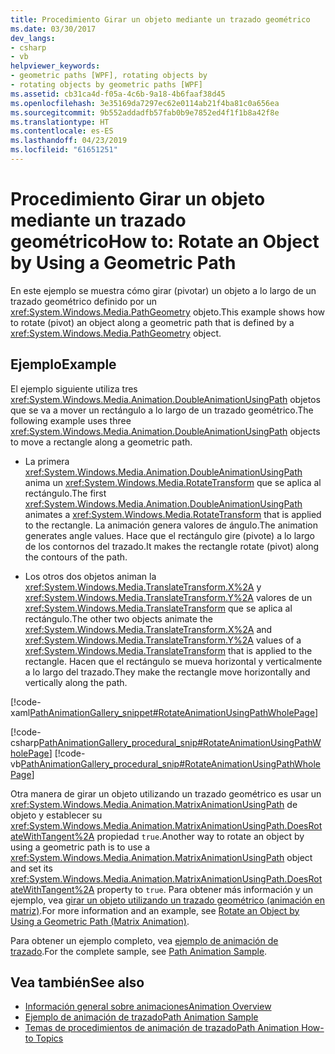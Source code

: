 ```yaml
---
title: Procedimiento Girar un objeto mediante un trazado geométrico
ms.date: 03/30/2017
dev_langs:
- csharp
- vb
helpviewer_keywords:
- geometric paths [WPF], rotating objects by
- rotating objects by geometric paths [WPF]
ms.assetid: cb31ca4d-f05a-4c6b-9a18-4b6faaf38d45
ms.openlocfilehash: 3e35169da7297ec62e0114ab21f4ba81c0a656ea
ms.sourcegitcommit: 9b552addadfb57fab0b9e7852ed4f1f1b8a42f8e
ms.translationtype: HT
ms.contentlocale: es-ES
ms.lasthandoff: 04/23/2019
ms.locfileid: "61651251"
---
```

# <a name="how-to-rotate-an-object-by-using-a-geometric-path"></a><span data-ttu-id="48937-102">Procedimiento Girar un objeto mediante un trazado geométrico</span><span class="sxs-lookup"><span data-stu-id="48937-102">How to: Rotate an Object by Using a Geometric Path</span></span>
<span data-ttu-id="48937-103">En este ejemplo se muestra cómo girar (pivotar) un objeto a lo largo de un trazado geométrico definido por un <xref:System.Windows.Media.PathGeometry> objeto.</span><span class="sxs-lookup"><span data-stu-id="48937-103">This example shows how to rotate (pivot) an object along a geometric path that is defined by a <xref:System.Windows.Media.PathGeometry> object.</span></span>  
  
## <a name="example"></a><span data-ttu-id="48937-104">Ejemplo</span><span class="sxs-lookup"><span data-stu-id="48937-104">Example</span></span>  
 <span data-ttu-id="48937-105">El ejemplo siguiente utiliza tres <xref:System.Windows.Media.Animation.DoubleAnimationUsingPath> objetos que se va a mover un rectángulo a lo largo de un trazado geométrico.</span><span class="sxs-lookup"><span data-stu-id="48937-105">The following example uses three <xref:System.Windows.Media.Animation.DoubleAnimationUsingPath> objects to move a rectangle along a geometric path.</span></span>  
  
- <span data-ttu-id="48937-106">La primera <xref:System.Windows.Media.Animation.DoubleAnimationUsingPath> anima un <xref:System.Windows.Media.RotateTransform> que se aplica al rectángulo.</span><span class="sxs-lookup"><span data-stu-id="48937-106">The first <xref:System.Windows.Media.Animation.DoubleAnimationUsingPath> animates a <xref:System.Windows.Media.RotateTransform> that is applied to the rectangle.</span></span> <span data-ttu-id="48937-107">La animación genera valores de ángulo.</span><span class="sxs-lookup"><span data-stu-id="48937-107">The animation generates angle values.</span></span> <span data-ttu-id="48937-108">Hace que el rectángulo gire (pivote) a lo largo de los contornos del trazado.</span><span class="sxs-lookup"><span data-stu-id="48937-108">It makes the rectangle rotate (pivot) along the contours of the path.</span></span>  
  
- <span data-ttu-id="48937-109">Los otros dos objetos animan la <xref:System.Windows.Media.TranslateTransform.X%2A> y <xref:System.Windows.Media.TranslateTransform.Y%2A> valores de un <xref:System.Windows.Media.TranslateTransform> que se aplica al rectángulo.</span><span class="sxs-lookup"><span data-stu-id="48937-109">The other two objects animate the <xref:System.Windows.Media.TranslateTransform.X%2A> and <xref:System.Windows.Media.TranslateTransform.Y%2A> values of a <xref:System.Windows.Media.TranslateTransform> that is applied to the rectangle.</span></span> <span data-ttu-id="48937-110">Hacen que el rectángulo se mueva horizontal y verticalmente a lo largo del trazado.</span><span class="sxs-lookup"><span data-stu-id="48937-110">They make the rectangle move horizontally and vertically along the path.</span></span>  
  
 [!code-xaml[PathAnimationGallery_snippet#RotateAnimationUsingPathWholePage](~/samples/snippets/csharp/VS_Snippets_Wpf/PathAnimationGallery_snippet/CS/rotateanimationusingpathexample.xaml#rotateanimationusingpathwholepage)]  
  
 [!code-csharp[PathAnimationGallery_procedural_snip#RotateAnimationUsingPathWholePage](~/samples/snippets/csharp/VS_Snippets_Wpf/PathAnimationGallery_procedural_snip/CSharp/RotateAnimationUsingPathExample.cs#rotateanimationusingpathwholepage)]
 [!code-vb[PathAnimationGallery_procedural_snip#RotateAnimationUsingPathWholePage](~/samples/snippets/visualbasic/VS_Snippets_Wpf/PathAnimationGallery_procedural_snip/VisualBasic/RotateAnimationUsingPathExample.vb#rotateanimationusingpathwholepage)]  
  
 <span data-ttu-id="48937-111">Otra manera de girar un objeto utilizando un trazado geométrico es usar un <xref:System.Windows.Media.Animation.MatrixAnimationUsingPath> de objeto y establecer su <xref:System.Windows.Media.Animation.MatrixAnimationUsingPath.DoesRotateWithTangent%2A> propiedad `true`.</span><span class="sxs-lookup"><span data-stu-id="48937-111">Another way to rotate an object by using a geometric path is to use a <xref:System.Windows.Media.Animation.MatrixAnimationUsingPath> object and set its <xref:System.Windows.Media.Animation.MatrixAnimationUsingPath.DoesRotateWithTangent%2A> property to `true`.</span></span> <span data-ttu-id="48937-112">Para obtener más información y un ejemplo, vea [girar un objeto utilizando un trazado geométrico (animación en matriz)](how-to-rotate-an-object-by-using-a-geometric-path-matrix-animation.md).</span><span class="sxs-lookup"><span data-stu-id="48937-112">For more information and an example, see [Rotate an Object by Using a Geometric Path (Matrix Animation)](how-to-rotate-an-object-by-using-a-geometric-path-matrix-animation.md).</span></span>  
  
 <span data-ttu-id="48937-113">Para obtener un ejemplo completo, vea [ejemplo de animación de trazado](https://go.microsoft.com/fwlink/?LinkID=160028).</span><span class="sxs-lookup"><span data-stu-id="48937-113">For the complete sample, see [Path Animation Sample](https://go.microsoft.com/fwlink/?LinkID=160028).</span></span>  
  
## <a name="see-also"></a><span data-ttu-id="48937-114">Vea también</span><span class="sxs-lookup"><span data-stu-id="48937-114">See also</span></span>

- [<span data-ttu-id="48937-115">Información general sobre animaciones</span><span class="sxs-lookup"><span data-stu-id="48937-115">Animation Overview</span></span>](animation-overview.md)
- [<span data-ttu-id="48937-116">Ejemplo de animación de trazado</span><span class="sxs-lookup"><span data-stu-id="48937-116">Path Animation Sample</span></span>](https://go.microsoft.com/fwlink/?LinkID=160028)
- [<span data-ttu-id="48937-117">Temas de procedimientos de animación de trazado</span><span class="sxs-lookup"><span data-stu-id="48937-117">Path Animation How-to Topics</span></span>](path-animation-how-to-topics.md)
